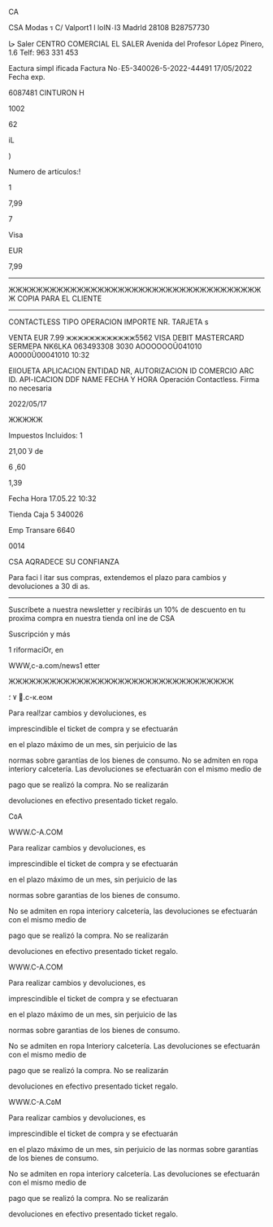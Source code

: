 CA

CSA Modas ร
C/ Valport1 l loIN٠l3
Madrاd  28108
Β28757730

 حا Saler
CENTRO  COMERCIAL  EL  SALER
Avenida  del  Profesor  López  Pinero,  1.6
Telf:  963  331  453

Eactura  simpl ificada
Factura  Νο٠Ε5-340026-5-2022-44491
17/05/2022
Fecha  exp.

6087481
CINTURON  H

1002

62

iL

)

Numero  de  artículos:!

1

7,99

7

Visa

EUR

7,99

*****

ЖЖЖЖЖЖЖЖЖЖЖЖЖЖЖЖЖЖЖЖЖЖЖЖЖЖЖЖЖЖЖЖЖЖЖЖЖЖ
COPIA  PARA  EL  CLIENTE
**************************************

CONTACTLESS
TIPO  OPERACION
IMPORTE
NR.  TARJETA  s

VENTA
EUR
7.99
жжжжжжжжжжжж5562
VISA
DEBIT  MASTERCARD
SERMEPA
NK6LKA
063493308
3030
AOOOOOOŨ041010
A0000Ũ00041010
10:32

ElIOUETA  APLICACION
ENTIDAD
NR,  AUTORIZACION
ID  COMERCIO
ARC
ID.  APl-ICACION
DDF  NAME
FECHA  Y  HORA
Operación  Contactless.  Firma  no  necesaria

2022/05/17

ЖЖЖЖЖ

Impuestos  Incluidos:
1

 21,00  لآ de

6 ,60

1,39

Fecha
Hora
17.05.22  10:32

Tienda  Caja
5
340026

Emp  Transare
6640

0014

CSA  AQRADECE
SU  CONFIANZA

Para  faci l itar  sus  compras,
extendemos  el  plazo  para  cambios
y  devoluciones  a  30  di as.

*********************************

Suscríbete  a  nuestra  newsletter
y  recibirás  un  10%  de  descuento
en  tu  proxima  compra  en
nuestra  tienda  onl ine  de  CSA

Suscripción  y  más

1  riformaciOr,  en

WWW,c-a.com/news1 etter

ЖЖЖЖЖЖЖЖЖЖЖЖЖЖЖЖЖЖЖЖЖЖЖЖЖЖЖЖЖЖЖЖЖ

٧
؛
.с-к.еом

Рага  real!zar cambios у de٧oluciones, es

imprescindible el ticket de compra y se efectuarán

en  el plazo máximo de  un  mes, sin perjuicio de  las

normas sobre garantías de  los bienes de consumo.
No se admiten en  ropa interiory calcetería. Las
devoluciones se efectuarán con el mismo medio de

pago  que se realizó la compra.  No se  realizarán

devoluciones en  efectivo presentado ticket regalo.

C٥A

WWW.C-A.COM

Para  realizar cambios y devoluciones, es

imprescindible el ticket de compra y se efectuarán

en  el plazo máximo de un  mes, sin  perjuicio de  las

normas sobre garantias de  los bienes de consumo.

No se admiten en  ropa interiory calcetería, las
devoluciones se  efectuarán con el mismo medio de

pago que se realizó la  compra. No se  realizarán

devoluciones en efectivo presentado ticket regalo.

WWW.C-A.COM

Para realizar cambios y devoluciones, es

imprescindible el ticket de compra y se efectuaran

en el plazo máximo de un  mes, sin  perjuicio de  las

normas sobre garantias de los bienes de  consumo.

No se admiten en  ropa Interiory calcetería. Las
devoluciones se efectuarán con el mismo medio de

pago  que se realizó la compra.  No se  realizarán

devoluciones en efectivo presentado ticket regalo.

WWW.C-A.C٥M

Para realizar cambios y devoluciones, es

imprescindible el ticket de compra y se efectuarán

en el plazo máximo de  un  mes, sin perjuicio de  las
normas sobre garantías de  los bienes de consumo.

No se admiten en  ropa interiory calcetería. Las
devoluciones se efectuarán con el mismo medio de

pago que se  realizó la  compra.  No se  realizarán

devoluciones en efectivo presentado ticket regalo.

